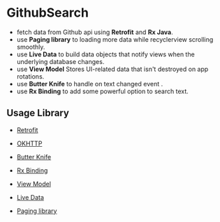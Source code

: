 # GithubSearch
- fetch  data from Github  api using **Retrofit** and **Rx Java**.
- use **Paging library** to  loading more data while recyclerview scrolling smoothly. 
- use **Live Data** to build data objects that notify views when the underlying database changes.
- use **View Model** Stores UI-related data that isn't destroyed on app rotations.
- use **Butter Knife** to handle on text changed event .
- use **Rx Binding** to add some powerful option to search text. 

## Usage Library



- [Retrofit](https://square.github.io/retrofit/)


- [OKHTTP](https://square.github.io/okhttp/)


- [Butter Knife](https://jakewharton.github.io/butterknife/)


- [Rx Binding](https://github.com/JakeWharton/RxBinding/)


- [View Model](https://developer.android.com/topic/libraries/architecture/viewmodel)


- [Live Data](https://developer.android.com/topic/libraries/architecture/livedata)


- [Paging library](https://developer.android.com/topic/libraries/architecture/paging/)
